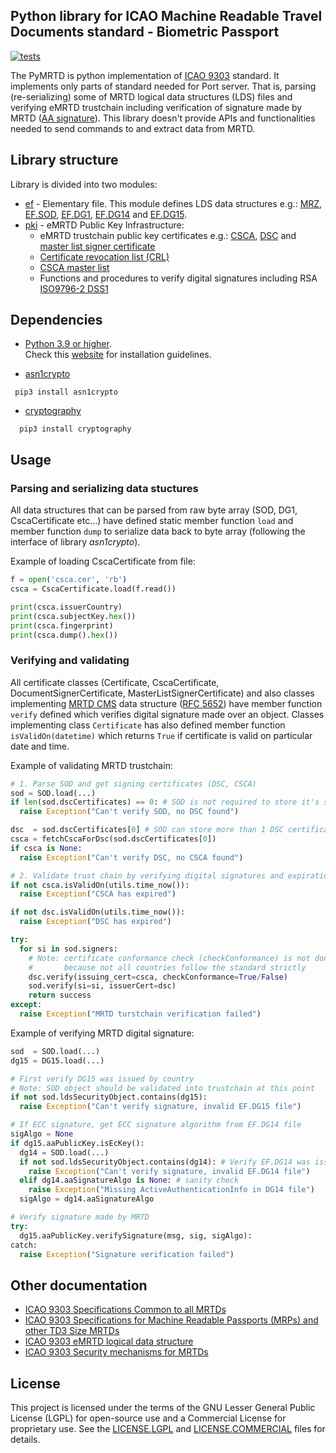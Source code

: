 ## Python library for ICAO Machine Readable Travel Documents standard - Biometric Passport
[![tests](https://github.com/ZeroPass/pymrtd/actions/workflows/tests.yml/badge.svg?branch=master)](https://github.com/ZeroPass/pymrtd/actions/workflows/tests.yml)

The PyMRTD is python implementation of [ICAO 9303](https://www.icao.int/publications/pages/publication.aspx?docnum=9303) standard.
It implements only parts of standard needed for Port server. That is, parsing (re-serializing) some of MRTD logical data structures (LDS) files
and verifying eMRTD trustchain including verification of signature made by MRTD ([AA signature](https://github.com/ZeroPass/port-py-server/blob/949d44b8bebe6d79cb529e8f7d9f922cb39e48a5/src/pymrtd/pki/keys.py#L231-L249)).
This library doesn't provide APIs and functionalities needed to send commands to and extract data from MRTD.

## Library structure
Library is divided into two modules:
* [ef](https://github.com/ZeroPass/port-py-server/tree/master/src/pymrtd/ef) - Elementary file. This module defines LDS data structures
e.g.: [MRZ](https://github.com/ZeroPass/port-py-server/blob/11a211266ac69616e2863ce4ea250d66329918b9/src/pymrtd/ef/mrz.py), [EF.SOD](https://github.com/ZeroPass/port-py-server/blob/6abe36a9ffbfabed8c4f1d62722a00de0db47f3e/src/pymrtd/ef/sod.py#L135-L195), [EF.DG1](https://github.com/ZeroPass/port-py-server/blob/6abe36a9ffbfabed8c4f1d62722a00de0db47f3e/src/pymrtd/ef/dg.py#L148-L158), [EF.DG14](https://github.com/ZeroPass/port-py-server/blob/6abe36a9ffbfabed8c4f1d62722a00de0db47f3e/src/pymrtd/ef/dg.py#L161-L185) and [EF.DG15](https://github.com/ZeroPass/port-py-server/blob/6abe36a9ffbfabed8c4f1d62722a00de0db47f3e/src/pymrtd/ef/dg.py#L189-L203).
* [pki](https://github.com/ZeroPass/port-py-server/tree/master/src/pymrtd/pki) - eMRTD Public Key Infrastructure:
  - eMRTD trustchain public key certificates e.g.: [CSCA](https://github.com/ZeroPass/port-py-server/blob/3a2d430abf3df95fdfdfa86159b12b48fd84aaf1/src/pymrtd/pki/x509.py#L121-L153), [DSC](https://github.com/ZeroPass/port-py-server/blob/3a2d430abf3df95fdfdfa86159b12b48fd84aaf1/src/pymrtd/pki/x509.py#L193-L219) and [master list signer certificate](https://github.com/ZeroPass/port-py-server/blob/3a2d430abf3df95fdfdfa86159b12b48fd84aaf1/src/pymrtd/pki/x509.py#L157-L189)
  - [Certificate revocation list (CRL)](https://github.com/ZeroPass/port-py-server/blob/949d44b8bebe6d79cb529e8f7d9f922cb39e48a5/src/pymrtd/pki/crl.py)
  - [CSCA master list](https://github.com/ZeroPass/port-py-server/blob/949d44b8bebe6d79cb529e8f7d9f922cb39e48a5/src/pymrtd/pki/ml.py#L40-L87)
  - Functions and procedures to verify digital signatures including RSA [ISO9796-2 DSS1](https://github.com/ZeroPass/port-py-server/blob/949d44b8bebe6d79cb529e8f7d9f922cb39e48a5/src/pymrtd/pki/iso9796e2.py)
## Dependencies
* [Python 3.9 or higher](https://www.python.org/downloads/).<br>
  Check this [website](https://wiki.python.org/moin/BeginnersGuide/Download) for installation guidelines.

* [asn1crypto](https://github.com/wbond/asn1crypto)
```
 pip3 install asn1crypto
```

* [cryptography](https://github.com/pyca/cryptography)
```
  pip3 install cryptography
```

## Usage
### Parsing and serializing data stuctures
All data structures that can be parsed from raw byte array (SOD, DG1, CscaCertificate etc...) have defined
static member function `load` and member function `dump` to serialize data back to byte array (following the interface of library *asn1crypto*).

Example of loading CscaCertificate from file:
```python
f = open('csca.cer', 'rb')
csca = CscaCertificate.load(f.read())

print(csca.issuerCountry)
print(csca.subjectKey.hex())
print(csca.fingerprint)
print(csca.dump().hex())
```

### Verifying and validating
All certificate classes (Certificate, CscaCertificate, DocumentSignerCertificate, MasterListSignerCertificate) and also classes implementing [MRTD CMS](https://github.com/ZeroPass/port-py-server/blob/45d92ef090506db3d202178b5742854ebebf16fd/src/pymrtd/pki/cms.py#L180) data structure ([RFC 5652](https://tools.ietf.org/html/rfc5652)) have member function `verify` defined which verifies digital signature made over an object.
Classes implementing class `Certificate` has also defined member function `isValidOn(datetime)` which returns `True` if certificate is valid on particular date and time.

Example of validating MRTD trustchain:
```python
# 1. Parse SOD and get signing certificates (DSC, CSCA)
sod = SOD.load(...)
if len(sod.dscCertificates) == 0: # SOD is not required to store it's signer DSC certificate.
  raise Exception("Can't verify SOD, no DSC found")

dsc  = sod.dscCertificates[0] # SOD can store more than 1 DSC certificate by definition
csca = fetchCscaForDsc(sod.dscCertificates[0])
if csca is None:
  raise Exception("Can't verify DSC, no CSCA found")

# 2. Validate trust chain by verifying digital signatures and expiration time of certificates
if not csca.isValidOn(utils.time_now()):
  raise Exception("CSCA has expired")

if not dsc.isValidOn(utils.time_now()):
  raise Exception("DSC has expired")

try:
  for si in sod.signers:
    # Note: certificate conformance check (checkConformance) is not done by default
    #       because not all countries follow the standard strictly
    dsc.verify(issuing_cert=csca, checkConformance=True/False)
    sod.verify(si=si, issuerCert=dsc)
    return success
except:
  raise Exception("MRTD turstchain verification failed")
```

Example of verifying MRTD digital signature:
```python
sod  = SOD.load(...)
dg15 = DG15.load(...)

# First verify DG15 was issued by country
# Note: SOD object should be validated into trustchain at this point
if not sod.ldsSecurityObject.contains(dg15):
  raise Exception("Can't verify signature, invalid EF.DG15 file")

# If ECC signature, get ECC signature algorithm from EF.DG14 file
sigAlgo = None
if dg15.aaPublicKey.isEcKey():
  dg14 = SOD.load(...)
  if not sod.ldsSecurityObject.contains(dg14): # Verify EF.DG14 was issued by country
    raise Exception("Can't verify signature, invalid EF.DG14 file")
  elif dg14.aaSignatureAlgo is None: # sanity check
    raise Exception("Missing ActiveAuthenticationInfo in DG14 file")
  sigAlgo = dg14.aaSignatureAlgo

# Verify signature made by MRTD
try:
  dg15.aaPublicKey.verifySignature(msg, sig, sigAlgo):
catch:
  raise Exception("Signature verification failed")
```

## Other documentation
* [ICAO 9303 Specifications Common to all MRTDs](https://www.icao.int/publications/Documents/9303_p3_cons_en.pdf)
* [ICAO 9303 Specifications for Machine Readable Passports (MRPs) and other TD3 Size MRTDs](https://www.icao.int/publications/Documents/9303_p4_cons_en.pdf)
* [ICAO 9303 eMRTD logical data structure](https://www.icao.int/publications/Documents/9303_p10_cons_en.pdf)
* [ICAO 9303 Security mechanisms for MRTDs](https://www.icao.int/publications/Documents/9303_p11_cons_en.pdf)

## License
This project is licensed under the terms of the GNU Lesser General Public License (LGPL) for open-source use and a Commercial License for proprietary use. See the [LICENSE.LGPL](/LICENSE.LGPL) and [LICENSE.COMMERCIAL](/LICENSE.COMMERCIAL) files for details.
